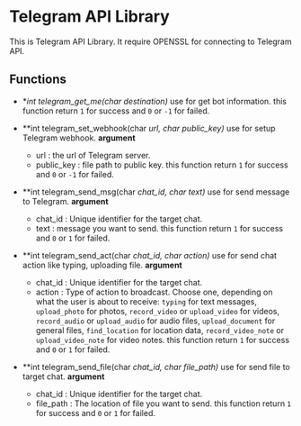 # Telegram API Library
This is Telegram API Library. It require OPENSSL for connecting to Telegram API.
## Functions
* **int telegram_get_me(char *destination)**
    use for get bot information.
    this function return `1` for success and `0` or `-1` for failed.
    
* **int telegram_set_webhook(char *url, char *public_key)**
    use for setup Telegram webhook.
    **argument**
    * url : the url of Telegram server.
    * public_key : file path to public key.
    this function return `1` for success and `0` or `-1` for failed.

* **int telegram_send_msg(char *chat_id, char *text)**
    use for send message to Telegram.
    **argument**
    * chat_id : Unique identifier for the target chat.
    * text : message you want to send.
    this function return `1` for success and `0` or `1` for failed.

* **int telegram_send_act(char *chat_id, char *action)**
    use for send chat action like typing, uploading file.
    **argument**
    * chat_id : Unique identifier for the target chat.
    * action : Type of action to broadcast. Choose one, depending on what the user is about to receive: `typing` for text messages, `upload_photo` for photos, `record_video` or `upload_video` for videos, `record_audio` or `upload_audio` for audio files, `upload_document` for general files, `find_location` for location data, `record_video_note` or `upload_video_note` for video notes.
    this function return `1` for success and `0` or `1` for failed.

* **int telegram_send_file(char *chat_id, char *file_path)**
    use for send file to target chat.
    **argument**
    * chat_id : Unique identifier for the target chat.
    * file_path : The location of file you want to send.
    this function return `1` for success and `0` or `1` for failed.